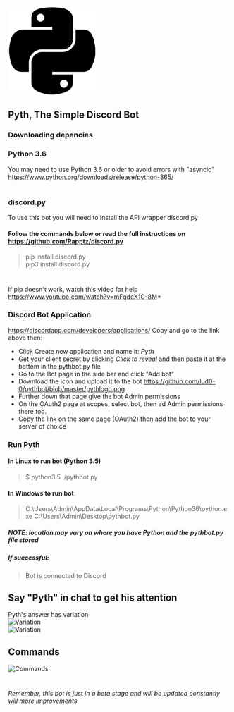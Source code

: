 ![Variation](https://raw.githubusercontent.com/lud0-0/pythbot/master/pythlogo.png)
## Pyth, The Simple Discord Bot  
### Downloading depencies
### Python 3.6 
You may need to use Python 3.6 or older to avoid errors with "asyncio"
https://www.python.org/downloads/release/python-365/
#
### discord.py
To use this bot you will need to install the API wrapper discord.py  
#### Follow the commands below or read the full instructions on https://github.com/Rapptz/discord.py  
> pip install discord.py  
> pip3 install discord.py  
#
If pip doesn't work, watch this video for help https://www.youtube.com/watch?v=mFqdeX1C-8M*
### Discord Bot Application
https://discordapp.com/developers/applications/
Copy and go to the link above then:  
*  Click Create new application and name it: *Pyth*  
*  Get your client secret by clicking *Click to reveal* and then paste it at the bottom in the pythbot.py file 
*  Go to the Bot page in the side bar and click "Add bot"
*  Download the icon and upload it to the bot https://github.com/lud0-0/pythbot/blob/master/pythlogo.png
*  Further down that page give the bot Admin permissions 
*  On the OAuth2 page at scopes, select bot, then ad Admin permissions there too.
*  Copy the link on the same page (OAuth2) then add the bot to your server of choice
### Run Pyth 
#### In Linux to run bot (Python 3.5)
> $ python3.5 ./pythbot.py
#### In Windows to run bot 
> C:\Users\Admin\AppData\Local\Programs\Python\Python36\python.exe C:\Users\Admin\Desktop\pythbot.py  
##### NOTE: location may vary on where you have Python and the pythbot.py file stored
##### If successful:  
> Bot is connected to Discord
###
##  
##  
## Say "Pyth" in chat to get his attention
Pyth's answer has variation  
![Variation](https://raw.githubusercontent.com/ludzero/pythbot1/master/vary1.png)  
![Variation](https://raw.githubusercontent.com/ludzero/pythbot1/master/vary2.jpg)
## Commands
![Commands](https://raw.githubusercontent.com/ludzero/pythbot1/master/commandspyth.PNG)
#
#
*Remember, this bot is just in a beta stage and will be updated constantly will more improvements*
